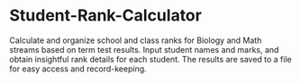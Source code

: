 # Student-Rank-Calculator
Calculate and organize school and class ranks for Biology and Math streams based on term test results. Input student names and marks, and obtain insightful rank details for each student. The results are saved to a file for easy access and record-keeping.
